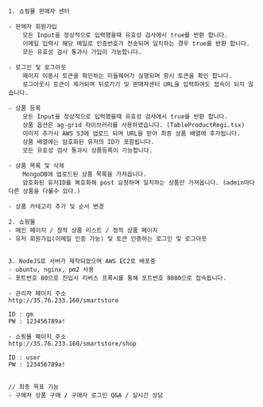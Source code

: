 
    1. 쇼핑몰 판매자 센터

    - 판매자 회원가입
        모든 Input을 정상적으로 입력했을때 유효성 검사에서 true를 반환 합니다.
        이메일 입력시 해당 메일로 인증번호가 전송되며 일치하는 경우 true를 반환 합니다.
        모든 유효성 검사 통과시 가입이 가능합니다.
    
    - 로그인 및 로그아웃
        페이지 이동시 토큰을 확인하는 미들웨어가 실행되며 항시 토큰을 확인 합니다.
        로그아웃시 토큰이 제거되며 뒤로가기 및 판매자센터 URL을 입력하여도 접속이 되지 않습니다.

    - 상품 등록
        모든 Input을 정상적으로 입력했을때 유효성 검사에서 true를 반환 합니다.
        상품 옵션은 ag-grid 라이브러리를 사용하였습니다. (TableProductRegi.tsx)
        이미지 추가시 AWS S3에 업로드 되며 URL을 받아 최종 상품 배열에 추가됩니다.
        상품 배열에는 암호화된 유저의 ID가 포함됩니다.
        모든 유효성 검사 통과시 상품등록이 가능합니다.

    - 상품 목록 및 삭제
        MongoDB에 업로드된 상품 목록을 가져옵니다.
        암호화된 유저ID를 복호화해 post 요청하며 일치하는 상품만 가져옵니다. (admin마다 다른 상품을 다룰수 있다.)

    - 상품 카테고리 추가 및 순서 변경

    2. 쇼핑몰
    - 메인 페이지 / 정적 상품 리스트 / 정적 상품 페이지
    - 유저 회원가입(이메일 인증 가능) 및 토큰 인증하는 로그인 및 로그아웃


    3. NodeJS로 서버가 제작되었으며 AWS EC2로 배포중
    - ubuntu, nginx, pm2 사용
    - 포트번호 80으로 진입시 리버스 프록시를 통해 포트번호 8080으로 접속됩니다.

    - 관리자 페이지 주소
    http://35.76.233.160/smartstore

    ID : gm
    PW : 123456789a!

    - 쇼핑몰 페이지 주소
    http://35.76.233.160/smartstore/shop

    ID : user
    PW : 123456789a!


    // 최종 목표 기능
    - 구매자 상품 구매 / 구매자 로그인 Q&A / 실시간 상담
